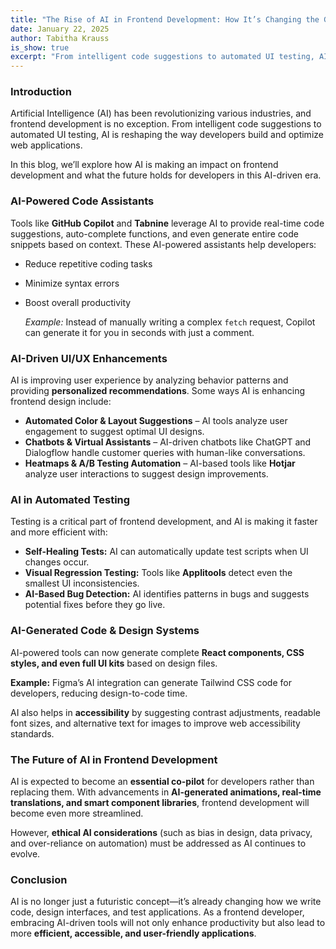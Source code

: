 ```yaml
---
title: "The Rise of AI in Frontend Development: How It’s Changing the Game"
date: January 22, 2025
author: Tabitha Krauss
is_show: true
excerpt: "From intelligent code suggestions to automated UI testing, AI is reshaping the way developers build and optimize web applications."
---
```


### **Introduction**

Artificial Intelligence (AI) has been revolutionizing various industries, and frontend development is no exception. From intelligent code suggestions to automated UI testing, AI is reshaping the way developers build and optimize web applications.

In this blog, we’ll explore how AI is making an impact on frontend development and what the future holds for developers in this AI-driven era.

### **AI-Powered Code Assistants**

Tools like **GitHub Copilot** and **Tabnine** leverage AI to provide real-time code suggestions, auto-complete functions, and even generate entire code snippets based on context. These AI-powered assistants help developers:

- Reduce repetitive coding tasks
- Minimize syntax errors
- Boost overall productivity

  _Example:_ Instead of manually writing a complex `fetch` request, Copilot can generate it for you in seconds with just a comment.

### **AI-Driven UI/UX Enhancements**

AI is improving user experience by analyzing behavior patterns and providing **personalized recommendations**. Some ways AI is enhancing frontend design include:

- **Automated Color & Layout Suggestions** – AI tools analyze user engagement to suggest optimal UI designs.
- **Chatbots & Virtual Assistants** – AI-driven chatbots like ChatGPT and Dialogflow handle customer queries with human-like conversations.
- **Heatmaps & A/B Testing Automation** – AI-based tools like **Hotjar** analyze user interactions to suggest design improvements.

### **AI in Automated Testing**

Testing is a critical part of frontend development, and AI is making it faster and more efficient with:

- **Self-Healing Tests:** AI can automatically update test scripts when UI changes occur.
- **Visual Regression Testing:** Tools like **Applitools** detect even the smallest UI inconsistencies.
- **AI-Based Bug Detection:** AI identifies patterns in bugs and suggests potential fixes before they go live.

### **AI-Generated Code & Design Systems**

AI-powered tools can now generate complete **React components, CSS styles, and even full UI kits** based on design files.

**Example:** Figma’s AI integration can generate Tailwind CSS code for developers, reducing design-to-code time.

AI also helps in **accessibility** by suggesting contrast adjustments, readable font sizes, and alternative text for images to improve web accessibility standards.

### **The Future of AI in Frontend Development**

AI is expected to become an **essential co-pilot** for developers rather than replacing them. With advancements in **AI-generated animations, real-time translations, and smart component libraries**, frontend development will become even more streamlined.

However, **ethical AI considerations** (such as bias in design, data privacy, and over-reliance on automation) must be addressed as AI continues to evolve.

### **Conclusion**

AI is no longer just a futuristic concept—it’s already changing how we write code, design interfaces, and test applications. As a frontend developer, embracing AI-driven tools will not only enhance productivity but also lead to more **efficient, accessible, and user-friendly applications**.
